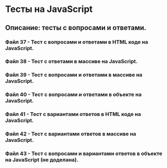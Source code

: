 # Тесты на JavaScript
## Описание: тесты с вопросами и ответами.

### Файл 37 - Тест с вопросами и ответами в HTML коде на JavaScript.
### Файл 38 - Тест с ответами в массиве на JavaScript.
### Файл 39 - Тест с вопросами и ответами в массиве на JavaScript.
### Файл 40 - Тест с вопросами и ответами в объекте на JavaScript.
### Файл 41 - Тест с вариантами ответов в HTML коде на JavaScript.
### Файл 42 - Тест с вариантами ответов в массиве на JavaScript.
### Файл 43 - Тест с вопросами и вариантами ответов в объекте на JavaScript (не доделана).